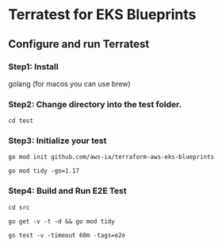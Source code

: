 # Terratest for EKS Blueprints

## Configure and run Terratest

### Step1: Install

golang (for macos you can use brew)

### Step2: Change directory into the test folder.

```shell
cd test
```

### Step3: Initialize your test

```shell
go mod init github.com/aws-ia/terraform-aws-eks-blueprints

go mod tidy -go=1.17
```

### Step4: Build and Run E2E Test

```shell
cd src

go get -v -t -d && go mod tidy

go test -v -timeout 60m -tags=e2e
```
